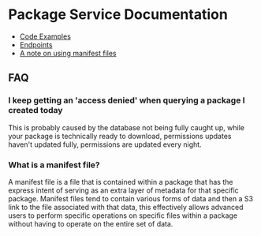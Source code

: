 Package Service Documentation
=============================
- [Code Examples](example/README.md)
- [Endpoints](endpoints/README.md)
- [A note on using manifest files](MANIFEST_FILE_NOTE.md)

FAQ
---
### I keep getting an 'access denied' when querying a package I created today
This is probably caused by the database not being fully caught up, while
your package is technically ready to download, permissions updates haven't
updated fully, permissions are updated every night.

### What is a manifest file?
A manifest file is a file that is contained within a package that has the
express intent of serving as an extra layer of metadata for that specific
package. Manifest files tend to contain various forms of data and then a
S3 link to the file associated with that data, this effectively allows
advanced users to perform specific operations on specific files within a
package without having to operate on the entire set of data.